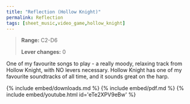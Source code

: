```yaml
---
title: "Reflection (Hollow Knight)"
permalink: Reflection
tags: [sheet_music,video_game,hollow_knight]
---
```


>**Range:** C2-D6
>
>**Lever changes:** 0

One of my favourite songs to play - a really moody, relaxing track from Hollow Knight, with NO levers necessary. Hollow Knight has one of my favourite soundtracks of all time, and it sounds great on the harp.

{% include embed/downloads.md %}
{% include embed/pdf.md %}
{% include embed/youtube.html id='eTe2XPV9eBw' %}